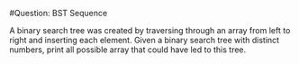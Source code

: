 #Question: BST Sequence

A binary search tree was created by traversing through an array from left to right and inserting each element. Given a binary search tree with distinct numbers, print all possible array that could have led to this tree.